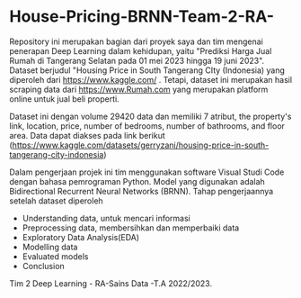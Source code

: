 # House-Pricing-BRNN-Team-2-RA-

Repository ini merupakan bagian dari proyek saya dan tim mengenai penerapan Deep Learning dalam kehidupan, yaitu "Prediksi Harga Jual Rumah di Tangerang Selatan pada 01 mei 2023 hingga 19 juni 2023".  
Dataset berjudul "Housing Price in South Tangerang CIty (Indonesia) yang diperoleh dari https://www.kaggle.com/ . Tetapi, dataset ini merupakan hasil scraping data dari https://www.Rumah.com yang merupakan platform online untuk jual beli properti.

Dataset ini  dengan volume 29420 data dan memiliki 7 atribut,  the property's link, location, price, number of bedrooms, number of bathrooms, and floor area.
Data dapat diakses pada link berikut (https://www.kaggle.com/datasets/gerryzani/housing-price-in-south-tangerang-city-indonesia)

Dalam pengerjaan projek ini tim menggunakan software Visual Studi Code dengan bahasa pemrograman Python. Model yang digunakan adalah Bidirectional Recurrent Neural Networks (BRNN). 
Tahap pengerjaannya setelah dataset diperoleh
- Understanding data, untuk mencari informasi
- Preprocessing data, membersihkan dan memperbaiki data
- Exploratory Data Analysis(EDA)
- Modelling data
- Evaluated models
- Conclusion

Tim 2 Deep Learning - RA-Sains Data -T.A 2022/2023.
